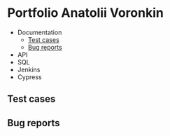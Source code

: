 # Portfolio Anatolii Voronkin
- Documentation
  <!--checklists-->
  <!--use cases-->
  * [Test cases](#test-cases)
  * [Bug reports](#bug-reports)
  <!--test plans-->
- API
- SQL
- Jenkins
- Cypress

## Test cases

## Bug reports

  
  
